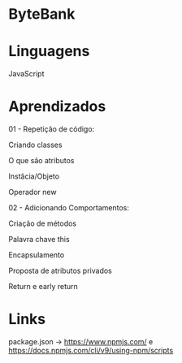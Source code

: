 # ByteBank

# Linguagens

JavaScript

# Aprendizados

01 - Repetição de código:

Criando classes

O que são atributos

Instâcia/Objeto

Operador new

02 - Adicionando Comportamentos:

Criação de métodos

Palavra chave this

Encapsulamento

Proposta de atributos privados

Return e early return



# Links

package.json -> https://www.npmjs.com/ e https://docs.npmjs.com/cli/v9/using-npm/scripts
